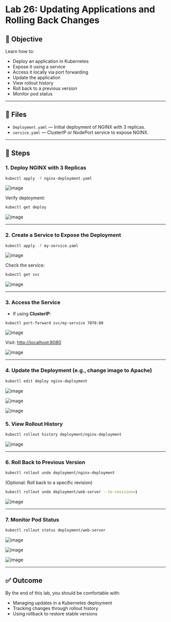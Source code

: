 # Lab 26: Updating Applications and Rolling Back Changes

## 🧪 Objective

Learn how to:
- Deploy an application in Kubernetes
- Expose it using a service
- Access it locally via port forwarding
- Update the application
- View rollout history
- Roll back to a previous version
- Monitor pod status

---

## 📁 Files

- `Deployment.yaml` — Initial deployment of NGINX with 3 replicas.
- `service.yaml` — ClusterIP or NodePort service to expose NGINX.  
---

## 🔧 Steps

### 1. Deploy NGINX with 3 Replicas

```bash
kubectl apply -f nginx-deployment.yaml
````
![image](https://github.com/user-attachments/assets/1cc2279e-e267-490a-b4e8-382299d1a28c)

Verify deployment:

```bash
kubectl get deploy
```
![image](https://github.com/user-attachments/assets/a9efa1c7-f771-49e3-ab80-9ef6707a3a77)

---

### 2. Create a Service to Expose the Deployment

```bash
kubectl apply -f my-service.yaml
```
![image](https://github.com/user-attachments/assets/ff2f9222-7dd2-469b-818e-901a960982e7)

Check the service:

```bash
kubectl get svc
```
![image](https://github.com/user-attachments/assets/1f6bf45d-4d6c-4f7b-8616-a5cae1660228)

---

### 3. Access the Service

* If using **ClusterIP**:

```bash
kubectl port-forward svc/my-service 7070:80
```
![image](https://github.com/user-attachments/assets/6dbcc011-510c-44c7-b38e-79fee3a14078)

Visit: [http://localhost:8080](http://localhost:8080)

![image](https://github.com/user-attachments/assets/e63c87a8-c246-4647-b6a0-5d155fb33f41)

---

### 4. Update the Deployment (e.g., change image to Apache)

```bash
kubectl edit deploy nginx-deployment 
```
![image](https://github.com/user-attachments/assets/78ce87ca-5b30-4593-9334-55a7190e5b53)

![image](https://github.com/user-attachments/assets/b53cbcc7-d3e2-4495-9587-584170228efa)

![image](https://github.com/user-attachments/assets/638c14b3-21cc-4cb0-bfec-a902ee01b5ea)

### 5. View Rollout History

```bash
kubectl rollout history deployment/nginx-deployment
```
![image](https://github.com/user-attachments/assets/b0d338c1-ea71-4052-9845-3e090dac1e0a)

---

### 6. Roll Back to Previous Version

```bash
kubectl rollout undo deployment/nginx-deployment
```
(Optional: Roll back to a specific revision)

```bash
kubectl rollout undo deployment/web-server --to-revision=1
```
![image](https://github.com/user-attachments/assets/5aade672-8128-445b-82c5-76e45aa47f6e)

---

### 7. Monitor Pod Status

```bash
kubectl rollout status deployment/web-server
```
![image](https://github.com/user-attachments/assets/812188ec-6d2e-412b-9540-5833b7b2da0e)

![image](https://github.com/user-attachments/assets/a5f6f7cd-8466-4ed8-93cd-c4b2f0f39455)

![image](https://github.com/user-attachments/assets/0656270f-3180-4f23-b804-e31fa0037b5c)

---

## ✅ Outcome

By the end of this lab, you should be comfortable with:

* Managing updates in a Kubernetes deployment
* Tracking changes through rollout history
* Using rollback to restore stable versions
